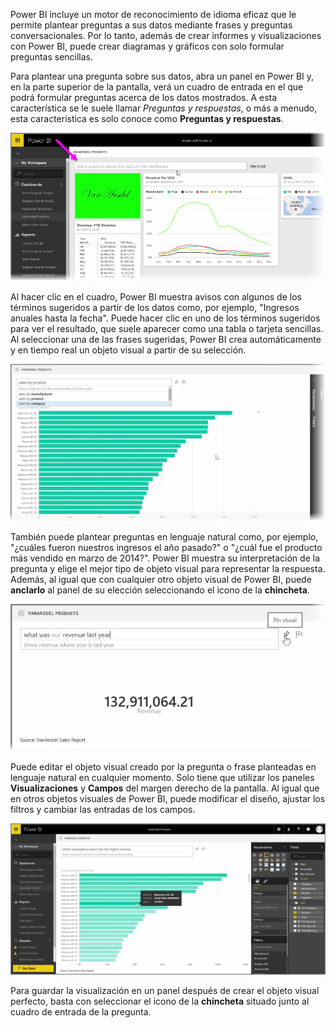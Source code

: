 Power BI incluye un motor de reconocimiento de idioma eficaz que le permite plantear preguntas a sus datos mediante frases y preguntas conversacionales. Por lo tanto, además de crear informes y visualizaciones con Power BI, puede crear diagramas y gráficos con solo formular preguntas sencillas.

Para plantear una pregunta sobre sus datos, abra un panel en Power BI y, en la parte superior de la pantalla, verá un cuadro de entrada en el que podrá formular preguntas acerca de los datos mostrados. A esta característica se le suele llamar *Preguntas y respuestas*, o más a menudo, esta característica es solo conoce como **Preguntas y respuestas**.

![](media/4-3-asking-questions-natural-language/4-3_1.png)

Al hacer clic en el cuadro, Power BI muestra avisos con algunos de los términos sugeridos a partir de los datos como, por ejemplo, "Ingresos anuales hasta la fecha". Puede hacer clic en uno de los términos sugeridos para ver el resultado, que suele aparecer como una tabla o tarjeta sencillas. Al seleccionar una de las frases sugeridas, Power BI crea automáticamente y en tiempo real un objeto visual a partir de su selección.

![](media/4-3-asking-questions-natural-language/4-3_2.png)

También puede plantear preguntas en lenguaje natural como, por ejemplo, "¿cuáles fueron nuestros ingresos el año pasado?" o "¿cuál fue el producto más vendido en marzo de 2014?". Power BI muestra su interpretación de la pregunta y elige el mejor tipo de objeto visual para representar la respuesta. Además, al igual que con cualquier otro objeto visual de Power BI, puede **anclarlo** al panel de su elección seleccionando el icono de la **chincheta**.

![](media/4-3-asking-questions-natural-language/4-3_3.png)

Puede editar el objeto visual creado por la pregunta o frase planteadas en lenguaje natural en cualquier momento. Solo tiene que utilizar los paneles **Visualizaciones** y **Campos** del margen derecho de la pantalla. Al igual que en otros objetos visuales de Power BI, puede modificar el diseño, ajustar los filtros y cambiar las entradas de los campos.

![](media/4-3-asking-questions-natural-language/4-3_4.png)

Para guardar la visualización en un panel después de crear el objeto visual perfecto, basta con seleccionar el icono de la **chincheta** situado junto al cuadro de entrada de la pregunta.

